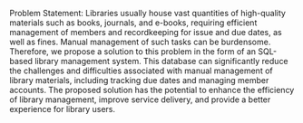 Problem Statement:
Libraries usually house vast quantities of high-quality materials such as books,
journals, and e-books, requiring efficient management of members and recordkeeping for issue and due dates, as well as fines. Manual management of such 
tasks can be burdensome. Therefore, we propose a solution to this problem in the 
form of an SQL-based library management system. This database can significantly 
reduce the challenges and difficulties associated with manual management of 
library materials, including tracking due dates and managing member accounts. 
The proposed solution has the potential to enhance the efficiency of library 
management, improve service delivery, and provide a better experience for library 
users.
